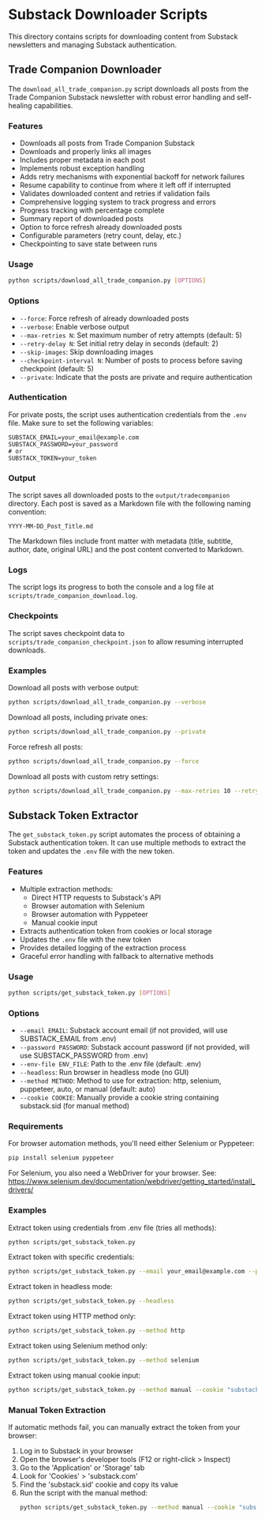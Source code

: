 # Substack Downloader Scripts

This directory contains scripts for downloading content from Substack newsletters and managing Substack authentication.

## Trade Companion Downloader

The `download_all_trade_companion.py` script downloads all posts from the Trade Companion Substack newsletter with robust error handling and self-healing capabilities.

### Features

- Downloads all posts from Trade Companion Substack
- Downloads and properly links all images
- Includes proper metadata in each post
- Implements robust exception handling
- Adds retry mechanisms with exponential backoff for network failures
- Resume capability to continue from where it left off if interrupted
- Validates downloaded content and retries if validation fails
- Comprehensive logging system to track progress and errors
- Progress tracking with percentage complete
- Summary report of downloaded posts
- Option to force refresh already downloaded posts
- Configurable parameters (retry count, delay, etc.)
- Checkpointing to save state between runs

### Usage

```bash
python scripts/download_all_trade_companion.py [OPTIONS]
```

### Options

- `--force`: Force refresh of already downloaded posts
- `--verbose`: Enable verbose output
- `--max-retries N`: Set maximum number of retry attempts (default: 5)
- `--retry-delay N`: Set initial retry delay in seconds (default: 2)
- `--skip-images`: Skip downloading images
- `--checkpoint-interval N`: Number of posts to process before saving checkpoint (default: 5)
- `--private`: Indicate that the posts are private and require authentication

### Authentication

For private posts, the script uses authentication credentials from the `.env` file. Make sure to set the following variables:

```
SUBSTACK_EMAIL=your_email@example.com
SUBSTACK_PASSWORD=your_password
# or
SUBSTACK_TOKEN=your_token
```

### Output

The script saves all downloaded posts to the `output/tradecompanion` directory. Each post is saved as a Markdown file with the following naming convention:

```
YYYY-MM-DD_Post_Title.md
```

The Markdown files include front matter with metadata (title, subtitle, author, date, original URL) and the post content converted to Markdown.

### Logs

The script logs its progress to both the console and a log file at `scripts/trade_companion_download.log`.

### Checkpoints

The script saves checkpoint data to `scripts/trade_companion_checkpoint.json` to allow resuming interrupted downloads.

### Examples

Download all posts with verbose output:
```bash
python scripts/download_all_trade_companion.py --verbose
```

Download all posts, including private ones:
```bash
python scripts/download_all_trade_companion.py --private
```

Force refresh all posts:
```bash
python scripts/download_all_trade_companion.py --force
```

Download all posts with custom retry settings:
```bash
python scripts/download_all_trade_companion.py --max-retries 10 --retry-delay 5
```

## Substack Token Extractor

The `get_substack_token.py` script automates the process of obtaining a Substack authentication token. It can use multiple methods to extract the token and updates the `.env` file with the new token.

### Features

- Multiple extraction methods:
  - Direct HTTP requests to Substack's API
  - Browser automation with Selenium
  - Browser automation with Pyppeteer
  - Manual cookie input
- Extracts authentication token from cookies or local storage
- Updates the `.env` file with the new token
- Provides detailed logging of the extraction process
- Graceful error handling with fallback to alternative methods

### Usage

```bash
python scripts/get_substack_token.py [OPTIONS]
```

### Options

- `--email EMAIL`: Substack account email (if not provided, will use SUBSTACK_EMAIL from .env)
- `--password PASSWORD`: Substack account password (if not provided, will use SUBSTACK_PASSWORD from .env)
- `--env-file ENV_FILE`: Path to the .env file (default: .env)
- `--headless`: Run browser in headless mode (no GUI)
- `--method METHOD`: Method to use for extraction: http, selenium, puppeteer, auto, or manual (default: auto)
- `--cookie COOKIE`: Manually provide a cookie string containing substack.sid (for manual method)

### Requirements

For browser automation methods, you'll need either Selenium or Pyppeteer:

```bash
pip install selenium pyppeteer
```

For Selenium, you also need a WebDriver for your browser. See: https://www.selenium.dev/documentation/webdriver/getting_started/install_drivers/

### Examples

Extract token using credentials from .env file (tries all methods):
```bash
python scripts/get_substack_token.py
```

Extract token with specific credentials:
```bash
python scripts/get_substack_token.py --email your_email@example.com --password your_password
```

Extract token in headless mode:
```bash
python scripts/get_substack_token.py --headless
```

Extract token using HTTP method only:
```bash
python scripts/get_substack_token.py --method http
```

Extract token using Selenium method only:
```bash
python scripts/get_substack_token.py --method selenium
```

Extract token using manual cookie input:
```bash
python scripts/get_substack_token.py --method manual --cookie "substack.sid=your_token_here"
```

### Manual Token Extraction

If automatic methods fail, you can manually extract the token from your browser:

1. Log in to Substack in your browser
2. Open the browser's developer tools (F12 or right-click > Inspect)
3. Go to the 'Application' or 'Storage' tab
4. Look for 'Cookies' > 'substack.com'
5. Find the 'substack.sid' cookie and copy its value
6. Run the script with the manual method:
   ```bash
   python scripts/get_substack_token.py --method manual --cookie "substack.sid=your_token_here"
   ```
